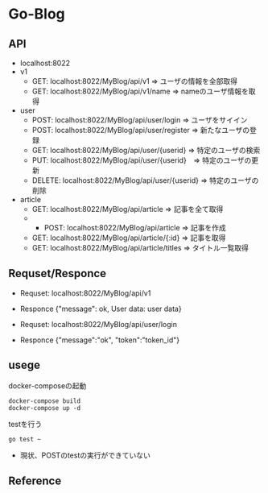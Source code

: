 # Go-Blog

## API
+ localhost:8022
+ v1
  + GET: localhost:8022/MyBlog/api/v1 => ユーザの情報を全部取得
  + GET: localhost:8022/MyBlog/api/v1/name => nameのユーザ情報を取得
+ user
  + POST: localhost:8022/MyBlog/api/user/login => ユーザをサイイン
  + POST: localhost:8022/MyBlog/api/user/register => 新たなユーザの登録
  + GET: localhost:8022/MyBlog/api/user/{userid} => 特定のユーザの検索
  + PUT: localhost:8022/MyBlog/api/user/{userid}　=> 特定のユーザの更新
  + DELETE: localhost:8022/MyBlog/api/user/{userid} => 特定のユーザの削除
+ article
  + GET: localhost:8022/MyBlog/api/article => 記事を全て取得
  + + POST: localhost:8022/MyBlog/api/article => 記事を作成
  + GET: localhost:8022/MyBlog/api/article/{:id} => 記事を取得
  + GET: localhost:8022/MyBlog/api/article/titles => タイトル一覧取得

## Requset/Responce
+ Requset: localhost:8022/MyBlog/api/v1
+ Responce {"message": ok,
            User data: user data}

+ Requset: localhost:8022/MyBlog/api/user/login
+ Responce {"message":"ok",
            "token":"token_id"}


## usege

docker-composeの起動
```
docker-compose build
docker-compose up -d
```
testを行う
```
go test ~
```
* 現状、POSTのtestの実行ができていない


## Reference